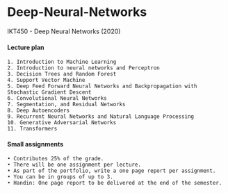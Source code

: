 # Deep-Neural-Networks
IKT450 - Deep Neural Networks (2020)

#### Lecture plan
	1. Introduction to Machine Learning
	2. Introduction to neural networks and Perceptron
	3. Decision Trees and Random Forest
	4. Support Vector Machine
	5. Deep Feed Forward Neural Networks and Backpropagation with Stochastic Gradient Descent
	6. Convolutional Neural Networks
	7. Segmentation, and Residual Networks
	8. Deep Autoencoders
	9. Recurrent Neural Networks and Natural Language Processing
	10. Generative Adversarial Networks
	11. Transformers

#### Small assignments
	• Contributes 25% of the grade. 
	• There will be one assignment per lecture. 
	• As part of the portfolio, write a one page report per assignment. 
	• You can be in groups of up to 3. 
	• Handin: One page report to be delivered at the end of the semester.
